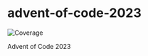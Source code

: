 # advent-of-code-2023

![Coverage](https://img.shields.io/badge/Coverage-87.9%25-brightgreen)

Advent of Code 2023
